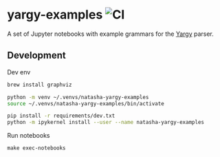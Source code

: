 
# yargy-examples ![CI](https://github.com/natasha/yargy-examples/workflows/CI/badge.svg)

A set of Jupyter notebooks with example grammars for the [Yargy](https://github.com/natasha/yargy) parser.

## Development

Dev env

```bash
brew install graphviz

python -m venv ~/.venvs/natasha-yargy-examples
source ~/.venvs/natasha-yargy-examples/bin/activate

pip install -r requirements/dev.txt
python -m ipykernel install --user --name natasha-yargy-examples
```

Run notebooks

```
make exec-notebooks
```

